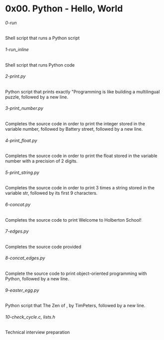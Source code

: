 # 0x00. Python - Hello, World

###### 0-run
Shell script that runs a Python script

###### 1-run_inline
Shell script that runs Python code

###### 2-print.py
Python script that prints exactly \"Programming is like building a multilingual
 puzzle, followed by a new line.

###### 3-print_number.py
Completes the source code in order to print the integer stored in the variable
 number, followed by Battery street, followed by a new line.

###### 4-print_float.py
Completes the source code in order to print the float stored in the variable
 number with a precision of 2 digits.

###### 5-print_string.py
Completes the source code in order to print 3 times a string stored in the
 variable str, followed by its first 9 characters.

###### 6-concat.py
Completes the source code to print Welcome to Holberton School!

###### 7-edges.py
Completes the source code provided

###### 8-concat_edges.py
Complete the source code to print object-oriented programming with Python,
 followed by a new line.

###### 9-easter_egg.py
Python script that The Zen of , by TimPeters, followed by a new line.

###### 10-check_cycle.c, lists.h
Technical interview preparation
